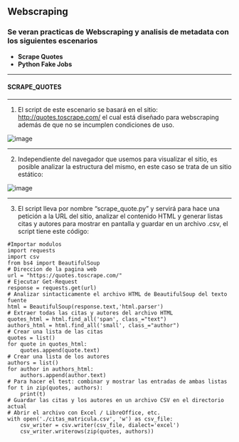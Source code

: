 ## Webscraping
### Se veran practicas de Webscraping y analisis de metadata con los siguientes escenarios
- **Scrape Quotes**
- **Python Fake Jobs**
___

#### SCRAPE_QUOTES
___
1. El script de este escenario se basará en el sitio: http://quotes.toscrape.com/ el cual está diseñado para webscraping además de que no se incumplen condiciones de uso.

![image](https://user-images.githubusercontent.com/111693854/204680050-1f9a63b3-fe40-4f64-a7f5-d4fb3f3309ca.png)

___
2. Independiente del navegador que usemos para visualizar el sitio, es posible analizar la
estructura del mismo, en este caso se trata de un sitio estático:

![image](https://user-images.githubusercontent.com/111693854/204680178-adcbfc1e-b61f-433a-bbf0-61e09e5940ff.png)

___
3. El script lleva por nombre “scrape_quote.py” y servirá para hace una petición a la URL del sitio, analizar el contenido HTML y generar listas citas y autores para mostrar en pantalla y guardar en un archivo .csv, el script tiene este código: 
~~~
#Importar modulos 
import requests
import csv 
from bs4 import BeautifulSoup
# Direccion de la pagina web
url = "https://quotes.toscrape.com/"
# Ejecutar Get-Request
response = requests.get(url)
# Analizar sintacticamente el archivo HTML de BeautifulSoup del texto fuente
html = BeautifulSoup(response.text,'html.parser')
# Extraer todas las citas y autores del archivo HTML
quotes_html = html.find_all('span', class_="text")
authors_html = html.find_all('small', class_="author")
# Crear una lista de las citas
quotes = list()
for quote in quotes_html:
    quotes.append(quote.text)
# Crear una lista de los autores
authors = list()
for author in authors_html:
    authors.append(author.text)
# Para hacer el test: combinar y mostrar las entradas de ambas listas
for t in zip(quotes, authors):
    print(t)
# Guardar las citas y los autores en un archivo CSV en el directorio actual
# Abrir el archivo con Excel / LibreOffice, etc.
with open('./citas_matricula.csv', 'w') as csv_file:
    csv_writer = csv.writer(csv_file, dialect='excel')
    csv_writer.writerows(zip(quotes, authors))
~~~
